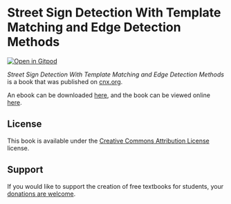 # Street Sign Detection With Template Matching and Edge Detection Methods

[![Open in Gitpod](https://gitpod.io/button/open-in-gitpod.svg)](https://gitpod.io/from-referrer/)

_Street Sign Detection With Template Matching and Edge Detection Methods_ is a book that was published on [cnx.org](https://cnx.org/).

An ebook can be downloaded [here](https://github.com/cnx-user-books/cnxbook-street-sign-detection-with-template-matching-and-edge-detection-methods/releases/latest), and the book can be viewed online [here](https://github.com/cnx-user-books/cnxbook-street-sign-detection-with-template-matching-and-edge-detection-methods/releases/latest).

## License
This book is available under the [Creative Commons Attribution License](./LICENSE) license.

## Support
If you would like to support the creation of free textbooks for students, your [donations are welcome](https://riceconnect.rice.edu/donation/support-openstax-banner).
